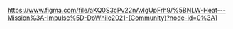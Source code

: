 
https://www.figma.com/file/aKQ0S3cPv22nAvlgUpFrh9/%5BNLW-Heat---Mission%3A-Impulse%5D-DoWhile2021-(Community)?node-id=0%3A1